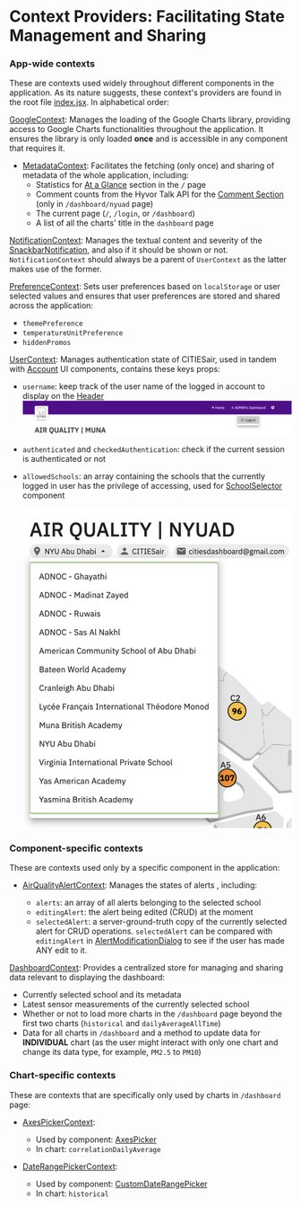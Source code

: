 # Context Providers: Facilitating State Management and Sharing

### App-wide contexts

These are contexts used widely throughout different components in the application. As its nature suggests, these context's providers are found in the root file [index.jsx](/src/index.jsx). In alphabetical order:

[GoogleContext](./GoogleContext.jsx): Manages the loading of the Google Charts library, providing access to Google Charts functionalities throughout the application. It ensures the library is only loaded **once** and is accessible in any component that requires it.

- [MetadataContext](./MetadataContext.jsx): Facilitates the fetching (only once) and sharing of metadata of the whole application, including:
  - Statistics for [At a Glance](/src/Pages/Home/AtAGlance.jsx) section in the `/` page
  - Comment counts from the Hyvor Talk API for the [Comment Section](/src/Components/CommentSection.jsx) (only in `/dashboard/nyuad` page)
  - The current page (`/`, `/login`, or `/dashboard`)
  - A list of all the charts' title in the `dashboard` page

[NotificationContext](./NotificationContext.jsx): Manages the textual content and severity of the [SnackbarNotification](/src/Components/SnackbarNotification.jsx), and also if it should be shown or not. `NotificationContext` should always be a parent of `UserContext` as the latter makes use of the former.

[PreferenceContext](./PreferenceContext.jsx): Sets user preferences based on `localStorage` or user selected values and ensures that user preferences are stored and shared across the application:

  - `themePreference`
  - `temperatureUnitPreference`
  - `hiddenPromos`

[UserContext](./UserContext.jsx): Manages authentication state of CITIESair, used in tandem with [Account](/src/Components/Account/) UI components, contains these keys props:

  - `username`: keep track of the user name of the logged in account to display on the [Header](/src//Components/Header/)
  ![header-user-name](/documentation/logout.png)
  - `authenticated` and `checkedAuthentication`: check if the current session is authenticated or not
  - `allowedSchools`: an array containing the schools that the currently logged in user has the privilege of accessing, used for [SchoolSelector](/src/Components/SchoolSelector.jsx) component

    ![school-selector](/documentation/school-selector.png)

### Component-specific contexts

These are contexts used only by a specific component in the application:

- [AirQualityAlertContext](./AirQualityAlertContext.jsx): Manages the states of alerts , including:

  - `alerts`: an array of all alerts belonging to the selected school
  - `editingAlert`: the alert being edited (CRUD) at the moment
  - `selectedAlert`: a server-ground-truth copy of the currently selected alert for CRUD operations. `selectedAlert` can be compared with `editingAlert` in [AlertModificationDialog](/src/Components/AirQuality/AirQualityAlerts/AlertModificationDialog/AlertModificationDialog.jsx) to see if the user has made ANY edit to it.

[DashboardContext](./DashboardContext.jsx): Provides a centralized store for managing and sharing data relevant to displaying the dashboard:

  - Currently selected school and its metadata
  - Latest sensor measurements of the currently selected school
  - Whether or not to load more charts in the `/dashboard` page beyond the first two charts (`historical` and `dailyAverageAllTime`)
  - Data for all charts in `/dashboard` and a method to update data for **INDIVIDUAL** chart (as the user might interact with only one chart and change its data type, for example, `PM2.5` to `PM10`)

### Chart-specific contexts

These are contexts that are specifically only used by charts in `/dashboard` page:

  - [AxesPickerContext](./AxesPickerContext.jsx):
    - Used by component: [AxesPicker](/src/Components/AxesPicker/AxesPicker.jsx)
    - In chart: `correlationDailyAverage`
    
  - [DateRangePickerContext](./DateRangePickerContext.jsx):
    - Used by component: [CustomDateRangePicker](/src/Components/DateRangePicker/CustomDateRangePicker.jsx)
    - In chart: `historical`

